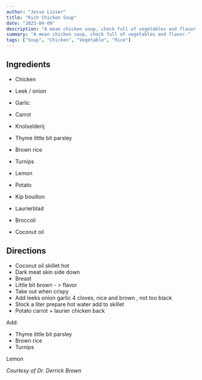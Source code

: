 ```yaml
---
author: "Jesse Lisser"
title: "Rich Chicken Soup"
date: "2023-04-09"
description: "A mean chicken soup, chock full of vegetables and flavor."
summary: "A mean chicken soup, chock full of vegetables and flavor."
tags: ["Soup", "Chicken", "Vegetable", "Rice"]
---
```


## Ingredients
- Chicken

- Leek / onion
- Garlic
- Carrot
- Knolselderij
- Thyme little bit parsley
- Brown rice
- Turnips 

- Lemon
- Potato
- Kip bouillon
- Laurierblad 

- Broccoli 
- Coconut oil

## Directions
- Coconut oil skillet hot
- Dark meat skin side down
- Breast
- Little bit brown - > flavor
- Take out when crispy 
- Add leeks onion garlic 4 cloves, nice and brown , not too black
- Stock a liter prepare hot water add to skillet 
- Potato carrot + laurier chicken back

Add: 
- Thyme little bit parsley
- Brown rice
- Turnips 

Lemon


_Courtesy of Dr. Derrick Brown_ 